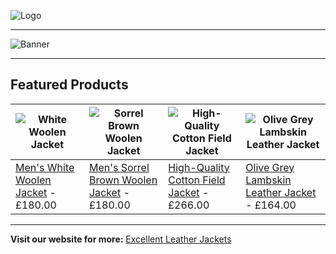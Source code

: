 ![Logo](https://excellentleatherjackets.com/cdn/shop/files/elj-logo.jpg?v=1730359581&width=100)

---

![Banner](https://excellentleatherjackets.com/cdn/shop/files/home-page-slider-webp-3.webp?v=1730699951&width=1920)

---

## Featured Products

| ![White Woolen Jacket](https://excellentleatherjackets.com/cdn/shop/files/mens-white-woolen-jacket.jpg) | ![Sorrel Brown Woolen Jacket](https://excellentleatherjackets.com/cdn/shop/files/mens-sorrel-brown-woolen-jacket.jpg) | ![High-Quality Cotton Field Jacket](https://excellentleatherjackets.com/cdn/shop/files/high-quality-cotton-field-jacket.jpg) | ![Olive Grey Lambskin Leather Jacket](https://excellentleatherjackets.com/cdn/shop/files/olive-grey-lambskin-leather-jacket.jpg) |
|---------------------------------------------------------------------------------------------------------|-----------------------------------------------------------------------------------------------------------|-----------------------------------------------------------------------------------------------------------------------|--------------------------------------------------------------------------------------------------------------------------|
| [Men's White Woolen Jacket](https://excellentleatherjackets.com/collections/mens-jackets) - £180.00    | [Men's Sorrel Brown Woolen Jacket](https://excellentleatherjackets.com/collections/mens-jackets) - £180.00 | [High-Quality Cotton Field Jacket](https://excellentleatherjackets.com/collections/mens-jackets) - £266.00            | [Olive Grey Lambskin Leather Jacket](https://excellentleatherjackets.com/collections/mens-jackets) - £164.00             |

---

**Visit our website for more:** [Excellent Leather Jackets](https://excellentleatherjackets.com)
